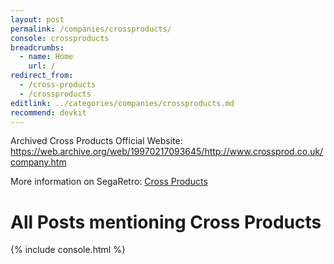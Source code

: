 ```yaml
---
layout: post
permalink: /companies/crossproducts/
console: crossproducts
breadcrumbs:
  - name: Home
    url: /
redirect_from:
  - /cross-products
  - /crossproducts
editlink: ../categories/companies/crossproducts.md
recommend: devkit
---
```


Archived Cross Products Official Website: https://web.archive.org/web/19970217093645/http://www.crossprod.co.uk/company.htm

More information on SegaRetro: [Cross Products](https://segaretro.org/Cross_Products)

# All Posts mentioning Cross Products
{% include console.html %}
